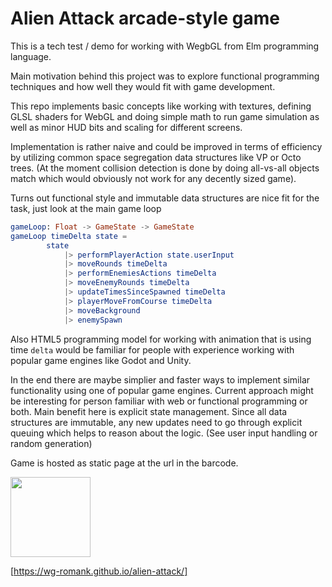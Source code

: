 # Alien Attack arcade-style game

This is a tech test / demo for working with WegbGL from Elm programming language.

Main motivation behind this project was to explore functional programming techniques
and how well they would fit with game development.

This repo implements basic concepts like working with textures, defining GLSL shaders for WebGL
and doing simple math to run game simulation as well as minor HUD bits and scaling for different screens.

Implementation is rather naive and could be improved in terms of efficiency by utilizing
common space segregation data structures like VP or Octo trees. (At the moment collision detection
is done by doing all-vs-all objects match which would obviously not work for any decently sized game).

Turns out functional style and immutable data structures are nice fit for the task, just look at the main game loop

```elm
gameLoop: Float -> GameState -> GameState
gameLoop timeDelta state =
        state
            |> performPlayerAction state.userInput
            |> moveRounds timeDelta
            |> performEnemiesActions timeDelta
            |> moveEnemyRounds timeDelta
            |> updateTimesSinceSpawned timeDelta
            |> playerMoveFromCourse timeDelta
            |> moveBackground
            |> enemySpawn
```

Also HTML5 programming model for working with animation that is using time `delta`
would be familiar for people with experience working with popular game engines like Godot and Unity.

In the end there are maybe simplier and faster ways to implement similar functionality using one of popular
game engines. Current approach might be interesting for person familiar with web or functional programming or both.
Main benefit here is explicit state management. Since all data structures are immutable, any new updates need
to go through explicit queuing which helps to reason about the logic. (See user input handling or random generation)

Game is hosted as static page at the url in the barcode.

<img src="https://wg-romank.github.io/alien-attack/assets/alien-attack-url-barcode.png" width="128" height="128"/>

[https://wg-romank.github.io/alien-attack/]
